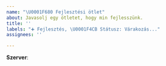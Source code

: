```yaml
---
name: "\U0001F680 Fejlesztési ötlet"
about: Javasolj egy ötletet, hogy min fejlesszünk.
title: ''
labels: "➕ Fejlesztés, \U0001F4CB Státusz: Várakozás..."
assignees: ''

---
```


<!-- Melyik szerverrel kapcsolatos az ötlet? pl.: Survival -->
**Szerver**:

